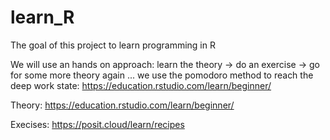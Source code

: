 # learn_R

The goal of this project to learn programming in R

We will use an hands on approach: 
learn the theory -> do an exercise -> go for some more theory again ...
we use the pomodoro method to reach the deep work state: https://education.rstudio.com/learn/beginner/


Theory:
https://education.rstudio.com/learn/beginner/


Execises:
https://posit.cloud/learn/recipes
